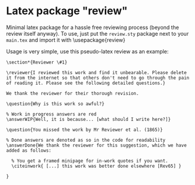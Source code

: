 # Latex package "review"
Minimal latex package for a hassle free reviewing process (beyond the review itself anyway). To use, just put the `review.sty` package next to your `main.tex` and import it with 
    \usepackage{review}

Usage is very simple, use this pseudo-latex review as an example: 

    \section*{Reviewer \#1}

    \reviewer{I reviewed this work and find it unbearable. Please delete it from the internet so that others don't need to go through the pain of reading it. Please see the following detailed questions.}

    We thank the reviewer for their thorough revision.

    \question{Why is this work so awful?}

    % Work in progress answers are red
    \answerWIP{Well, it is because... [what should I write here?]}

    \question{You missed the work by Mr Reviewer et al. (1865)}

    % Done answers are denoted as so in the code for readability
    \answerDone{We thank the reviewer for this suggestion, which we have added as follows:

      % You get a framed minipage for in-work quotes if you want.
      \citeinwork{ [...] this work was better done elsewhere [Rev65] }

    }
